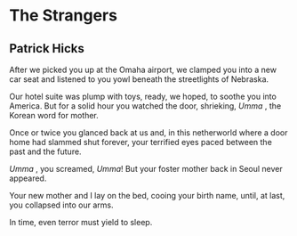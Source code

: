 # The Strangers
## Patrick Hicks
After we picked you up at the Omaha airport,
we clamped you into a new car seat
and listened to you yowl
beneath the streetlights of Nebraska.

Our hotel suite was plump with toys,
ready, we hoped, to soothe you into America.
But for a solid hour you watched the door,
shrieking, _Umma_ , the Korean word for mother.

Once or twice you glanced back at us
and, in this netherworld where a door home
had slammed shut forever, your terrified eyes
paced between the past and the future.

_Umma_ , you screamed, _Umma_!
But your foster mother back in Seoul never appeared.

Your new mother and I lay on the bed,
cooing your birth name,
until, at last, you collapsed into our arms.

In time, even terror must yield to sleep.